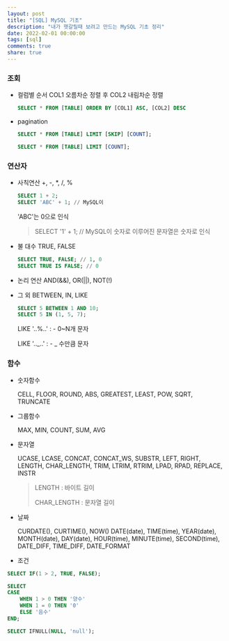 ```yaml
---
layout: post
title: "[SQL] MySQL 기초"
description: "내가 헷갈릴때 보려고 만드는 MySQL 기초 정리"
date: 2022-02-01 00:00:00
tags: [sql]
comments: true
share: true
---
```


### 조회

- 컬럼별 순서
    COL1 오름차순 정렬 후 COL2 내림차순 정렬
    ```sql
    SELECT * FROM [TABLE] ORDER BY [COL1] ASC, [COL2] DESC
    ```

- pagination
    ```sql
    SELECT * FROM [TABLE] LIMIT [SKIP] [COUNT];

    SELECT * FROM [TABLE] LIMIT [COUNT];
    ```

### 연산자

- 사칙연산
    +, -, *, /, %
    ```sql
    SELECT 1 + 2;
    SELECT 'ABC' + 1; // MySQL이 
    ```
    'ABC'는 0으로 인식
    >
    > SELECT '1' + 1; // MySQL이 숫자로 이루어진 문자열은 숫자로 인식
    
- 불 대수
    TRUE, FALSE
    ```sql
    SELECT TRUE, FALSE; // 1, 0
    SELECT TRUE IS FALSE; // 0
    ```
    

- 논리 연산
    AND(&&), OR(||), NOT(!)

- 그 외
    BETWEEN, IN, LIKE
    ```sql
    SELECT 5 BETWEEN 1 AND 10;
    SELECT 5 IN (1, 5, 7);
    ```
    
    LIKE '..%..' : - 0~N개 문자

    LIKE '.._..' : - _ 수만큼 문자

### 함수

- 숫자함수
    
    CELL, FLOOR, ROUND, ABS, GREATEST, LEAST, POW, SQRT, TRUNCATE

- 그룹함수

    MAX, MIN, COUNT, SUM, AVG

- 문자열

    UCASE, LCASE, CONCAT, CONCAT_WS, SUBSTR, LEFT, RIGHT, LENGTH, CHAR_LENGTH, TRIM, LTRIM, RTRIM, LPAD, RPAD, REPLACE, INSTR

    > LENGTH : 바이트 길이
    >
    > CHAR_LENGTH : 문자열 길이

- 날짜
    
    CURDATE(), CURTIME(), NOW()
    DATE(date), TIME(time), YEAR(date), MONTH(date), DAY(date), HOUR(time), MINUTE(time), SECOND(time), DATE_DIFF, TIME_DIFF, DATE_FORMAT
    
- 조건

```sql
SELECT IF(1 > 2, TRUE, FALSE);

SELECT 
CASE 
    WHEN 1 > 0 THEN '양수' 
    WHEN 1 = 0 THEN '0'
    ELSE '음수'
END;

SELECT IFNULL(NULL, 'null');
```